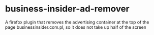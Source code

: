 # business-insider-ad-remover
A firefox plugin that removes the advertising container at the top of the page businessinsider.com.pl, so it does not take up half of the screen
